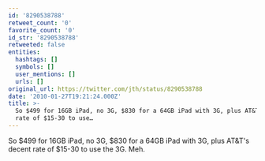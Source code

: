 ```yaml
---
id: '8290538788'
retweet_count: '0'
favorite_count: '0'
id_str: '8290538788'
retweeted: false
entities:
  hashtags: []
  symbols: []
  user_mentions: []
  urls: []
original_url: https://twitter.com/jth/status/8290538788
date: '2010-01-27T19:21:24.000Z'
title: >-
  So $499 for 16GB iPad, no 3G, $830 for a 64GB iPad with 3G, plus AT&T's decent
  rate of $15-30 to use…
---
```


So $499 for 16GB iPad, no 3G, $830 for a 64GB iPad with 3G, plus AT&T's decent rate of $15-30 to use the 3G. Meh.